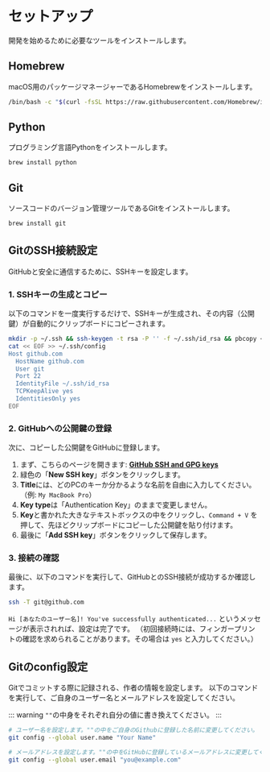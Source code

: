 # セットアップ

開発を始めるために必要なツールをインストールします。

## Homebrew

macOS用のパッケージマネージャーであるHomebrewをインストールします。

```bash
/bin/bash -c "$(curl -fsSL https://raw.githubusercontent.com/Homebrew/install/HEAD/install.sh)"

```

## Python

プログラミング言語Pythonをインストールします。

```bash
brew install python
```

## Git

ソースコードのバージョン管理ツールであるGitをインストールします。

```bash
brew install git
```

## GitのSSH接続設定

GitHubと安全に通信するために、SSHキーを設定します。

### 1. SSHキーの生成とコピー

以下のコマンドを一度実行するだけで、SSHキーが生成され、その内容（公開鍵）が自動的にクリップボードにコピーされます。

```bash
mkdir -p ~/.ssh && ssh-keygen -t rsa -P '' -f ~/.ssh/id_rsa && pbcopy < ~/.ssh/id_rsa.pub
cat << EOF >> ~/.ssh/config
Host github.com
  HostName github.com
  User git
  Port 22
  IdentityFile ~/.ssh/id_rsa
  TCPKeepAlive yes
  IdentitiesOnly yes
EOF
```

### 2. GitHubへの公開鍵の登録

次に、コピーした公開鍵をGitHubに登録します。

1. まず、こちらのページを開きます: [**GitHub SSH and GPG keys**](https://github.com/settings/keys)
2. 緑色の「**New SSH key**」ボタンをクリックします。
3. **Title**には、どのPCのキーか分かるような名前を自由に入力してください。（例: `My MacBook Pro`）
4. **Key type**は「Authentication Key」のままで変更しません。
5. **Key**と書かれた大きなテキストボックスの中をクリックし、`Command + V` を押して、先ほどクリップボードにコピーした公開鍵を貼り付けます。
6. 最後に「**Add SSH key**」ボタンをクリックして保存します。

### 3. 接続の確認

最後に、以下のコマンドを実行して、GitHubとのSSH接続が成功するか確認します。

```bash
ssh -T git@github.com
```

`Hi [あなたのユーザー名]! You've successfully authenticated...` というメッセージが表示されれば、設定は完了です。
（初回接続時には、フィンガープリントの確認を求められることがあります。その場合は `yes` と入力してください。）

## Gitのconfig設定

Gitでコミットする際に記録される、作者の情報を設定します。
以下のコマンドを実行して、ご自身のユーザー名とメールアドレスを設定してください。

::: warning
`""`の中身をそれぞれ自分の値に書き換えてください。
:::

```bash
# ユーザー名を設定します。""の中をご自身のGithubに登録した名前に変更してください。
git config --global user.name "Your Name"

# メールアドレスを設定します。""の中をGitHubに登録しているメールアドレスに変更してください。
git config --global user.email "you@example.com"
```
